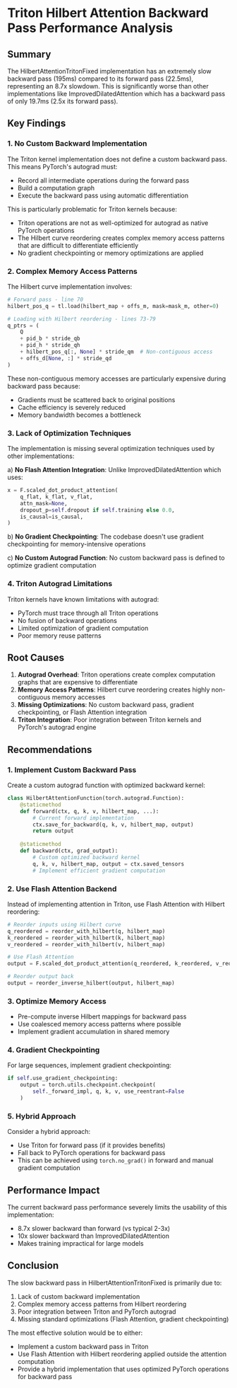 # Triton Hilbert Attention Backward Pass Performance Analysis

## Summary

The HilbertAttentionTritonFixed implementation has an extremely slow backward pass (195ms) compared to its forward pass (22.5ms), representing an 8.7x slowdown. This is significantly worse than other implementations like ImprovedDilatedAttention which has a backward pass of only 19.7ms (2.5x its forward pass).

## Key Findings

### 1. **No Custom Backward Implementation**

The Triton kernel implementation does not define a custom backward pass. This means PyTorch's autograd must:
- Record all intermediate operations during the forward pass
- Build a computation graph
- Execute the backward pass using automatic differentiation

This is particularly problematic for Triton kernels because:
- Triton operations are not as well-optimized for autograd as native PyTorch operations
- The Hilbert curve reordering creates complex memory access patterns that are difficult to differentiate efficiently
- No gradient checkpointing or memory optimizations are applied

### 2. **Complex Memory Access Patterns**

The Hilbert curve implementation involves:
```python
# Forward pass - line 70
hilbert_pos_q = tl.load(hilbert_map + offs_m, mask=mask_m, other=0)

# Loading with Hilbert reordering - lines 73-79
q_ptrs = (
    Q
    + pid_b * stride_qb
    + pid_h * stride_qh
    + hilbert_pos_q[:, None] * stride_qm  # Non-contiguous access
    + offs_d[None, :] * stride_qd
)
```

These non-contiguous memory accesses are particularly expensive during backward pass because:
- Gradients must be scattered back to original positions
- Cache efficiency is severely reduced
- Memory bandwidth becomes a bottleneck

### 3. **Lack of Optimization Techniques**

The implementation is missing several optimization techniques used by other implementations:

a) **No Flash Attention Integration**: Unlike ImprovedDilatedAttention which uses:
```python
x = F.scaled_dot_product_attention(
    q_flat, k_flat, v_flat,
    attn_mask=None,
    dropout_p=self.dropout if self.training else 0.0,
    is_causal=is_causal,
)
```

b) **No Gradient Checkpointing**: The codebase doesn't use gradient checkpointing for memory-intensive operations

c) **No Custom Autograd Function**: No custom backward pass is defined to optimize gradient computation

### 4. **Triton Autograd Limitations**

Triton kernels have known limitations with autograd:
- PyTorch must trace through all Triton operations
- No fusion of backward operations
- Limited optimization of gradient computation
- Poor memory reuse patterns

## Root Causes

1. **Autograd Overhead**: Triton operations create complex computation graphs that are expensive to differentiate
2. **Memory Access Patterns**: Hilbert curve reordering creates highly non-contiguous memory accesses
3. **Missing Optimizations**: No custom backward pass, gradient checkpointing, or Flash Attention integration
4. **Triton Integration**: Poor integration between Triton kernels and PyTorch's autograd engine

## Recommendations

### 1. **Implement Custom Backward Pass**
Create a custom autograd function with optimized backward kernel:
```python
class HilbertAttentionFunction(torch.autograd.Function):
    @staticmethod
    def forward(ctx, q, k, v, hilbert_map, ...):
        # Current forward implementation
        ctx.save_for_backward(q, k, v, hilbert_map, output)
        return output
    
    @staticmethod
    def backward(ctx, grad_output):
        # Custom optimized backward kernel
        q, k, v, hilbert_map, output = ctx.saved_tensors
        # Implement efficient gradient computation
```

### 2. **Use Flash Attention Backend**
Instead of implementing attention in Triton, use Flash Attention with Hilbert reordering:
```python
# Reorder inputs using Hilbert curve
q_reordered = reorder_with_hilbert(q, hilbert_map)
k_reordered = reorder_with_hilbert(k, hilbert_map)
v_reordered = reorder_with_hilbert(v, hilbert_map)

# Use Flash Attention
output = F.scaled_dot_product_attention(q_reordered, k_reordered, v_reordered)

# Reorder output back
output = reorder_inverse_hilbert(output, hilbert_map)
```

### 3. **Optimize Memory Access**
- Pre-compute inverse Hilbert mappings for backward pass
- Use coalesced memory access patterns where possible
- Implement gradient accumulation in shared memory

### 4. **Gradient Checkpointing**
For large sequences, implement gradient checkpointing:
```python
if self.use_gradient_checkpointing:
    output = torch.utils.checkpoint.checkpoint(
        self._forward_impl, q, k, v, use_reentrant=False
    )
```

### 5. **Hybrid Approach**
Consider a hybrid approach:
- Use Triton for forward pass (if it provides benefits)
- Fall back to PyTorch operations for backward pass
- This can be achieved using `torch.no_grad()` in forward and manual gradient computation

## Performance Impact

The current backward pass performance severely limits the usability of this implementation:
- 8.7x slower backward than forward (vs typical 2-3x)
- 10x slower backward than ImprovedDilatedAttention
- Makes training impractical for large models

## Conclusion

The slow backward pass in HilbertAttentionTritonFixed is primarily due to:
1. Lack of custom backward implementation
2. Complex memory access patterns from Hilbert reordering
3. Poor integration between Triton and PyTorch autograd
4. Missing standard optimizations (Flash Attention, gradient checkpointing)

The most effective solution would be to either:
- Implement a custom backward pass in Triton
- Use Flash Attention with Hilbert reordering applied outside the attention computation
- Provide a hybrid implementation that uses optimized PyTorch operations for backward pass
